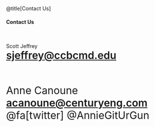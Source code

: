 <div class="slide-bg-style-left"></div><div class="slide-bg-style-right"></div>

@title[Contact Us]

#### <span class="orange">Contact Us</span>

<br>

Scott Jeffrey<br>
<span style="font-size:28px;font-weight:600;">sjeffrey@ccbcmd.edu</span>

<br>
<br>

<span style="font-size:28px;">Anne Canoune</span><br>
<span style="font-size:28px;font-weight:600;">acanoune@centuryeng.com</span><br>
<span style="font-size:28px;">@fa[twitter] @AnnieGitUrGun</span>
